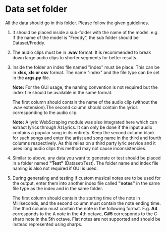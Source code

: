 # Data set folder
All the data should go in this folder. Please follow the given
guidelines.
1. It should be placed inside a sub-folder with the name of the model.
   e.g: If the name of the model is "Freddy", the sub folder should be
   Dataset/Freddy.

2.  The audio clips must be in **.wav** format. It is recommended to
    break down large audio clips to shorter segments for better results.

3. Inside the folder an index file named "index" must be place. This can
   be in **xlsx, xls or csv** format. The name "index" and the file type
   can be set in the **args.py** file.

   **Note:** For the GUI usage, the naming convention is not required
   but the index file should be available in the same format.

   The first column should contain the name of the audio clip (without
   the .wav extension).The second column should contain the lyrics
   corresponding to the audio clip.

    **Note:** A lyric WebScraping module was also integrated here which
    can extract lyrics through AzLyrics. It can only be done if the
    input audio contains a popular song in its entirety. Keep the second
    column blank for such songs and enter the artist and song name in
    the third and fourth columns respectively. As this relies on a third
    party lyric service and it uses long audio clips this method may not
    cause inconsistencies.

4. Similar to above, any data you want to generate or test should be
   placed in a folder named **"Test"** (Dataset/Test). The folder name
   and index file naming is also not required if GUI is used.

5. During generating and testing if custom musical notes are to be used
   for the output, enter them into another index file called **"notes"**
   in the same file type as the index and in the same folder.

    The first column should contain the starting time of the note in
    Milliseconds, and the second column must contain the note ending
    time. The third column must contain the note in the following
    format. E.g. **A4** corresponds to the A note in the 4th octave,
    **C#5** corresponds to the C sharp note in the 5th octave. Flat
    notes are not supported and should be instead represented using
    sharps.

